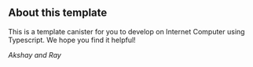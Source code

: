 ## About this template

This is a template canister for you to develop on Internet Computer using Typescript. We hope you find it helpful! 

_Akshay and Ray_
